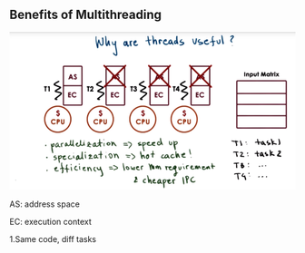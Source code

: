 ## Benefits of Multithreading

![](/assets/benefits_of_multithreading.png)

AS: address space

EC: execution context

1.Same code, diff tasks